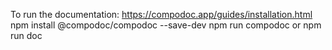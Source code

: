 To run the documentation: 
https://compodoc.app/guides/installation.html
npm install @compodoc/compodoc --save-dev
npm run compodoc
or
npm run doc
